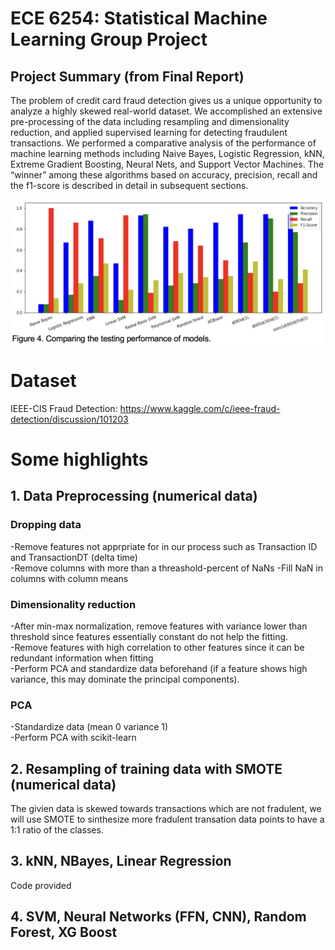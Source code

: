 # ECE 6254: Statistical Machine Learning Group Project

## Project Summary (from Final Report)
The problem of credit card fraud detection gives us a unique opportunity to analyze a highly skewed real-world dataset. We accomplished an extensive pre-processing of the data including resampling and dimensionality reduction, and applied supervised learning for detecting fraudulent transactions. We performed a comparative analysis of the performance of machine learning methods including Naive Bayes, Logistic Regression, kNN, Extreme Gradient Boosting, Neural Nets, and Support Vector Machines. The “winner” among these algorithms based on accuracy, precision, recall and the f1-score is described in detail in subsequent sections.

<p float="left">
  <img src="fig4.png" width="800" />
</p>

# Dataset
IEEE-CIS Fraud Detection: https://www.kaggle.com/c/ieee-fraud-detection/discussion/101203

# Some highlights
## 1. Data Preprocessing (numerical data)
### Dropping data
-Remove features not apprpriate for in our process such as Transaction ID and TransactionDT (delta time)<br>
-Remove columns with more than a threashold-percent of NaNs 
-Fill NaN in columns with column means<br>

### Dimensionality reduction 
-After min-max normalization, remove features with variance lower than threshold since features essentially constant do not help the fitting.<br>
-Remove features with high correlation to other features since it can be redundant information when fitting<br>
-Perform PCA and standardize data beforehand (if a feature shows high variance, this may dominate the principal components).<br>

### PCA 
-Standardize data (mean 0 variance 1)<br>
-Perform PCA with scikit-learn<br>

## 2. Resampling of training data with SMOTE (numerical data)
The givien data is skewed towards transactions which are not fradulent, we will use SMOTE to sinthesize more fradulent transation data points to have a 1:1 ratio of the classes. <br>

## 3. kNN, NBayes, Linear Regression
Code provided

## 4. SVM, Neural Networks (FFN, CNN), Random Forest, XG Boost






